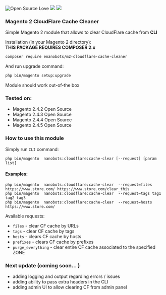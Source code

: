 ![Open Source Love](https://img.shields.io/badge/open-source-lightgrey?style=for-the-badge&logo=github)
![](https://img.shields.io/badge/Magento-2.4.x-orange?style=for-the-badge&logo=magento)
![](https://img.shields.io/badge/Maintained-yes-gren?style=for-the-badge&logo=magento)

### Magento 2 CloudFlare Cache Cleaner

Simple Magento 2 module that allows to clear CloudFlare cache from **CLI**

Installation (in your Magento 2 directory):\
**THIS PACKAGE REQUIRES COMPOSER 2.x** 
```bash
composer require enanobots/m2-cloudflare-cache-cleaner
```

And run upgrade command:
```bash
php bin/magento setup:upgrade
```

Module should work out-of-the box

### Tested on:
- Magento 2.4.2 Open Source
- Magento 2.4.3 Open Source
- Magento 2.4.4 Open Source
- Magento 2.4.5 Open Source

### How to use this module
Simply run `CLI` command:

```
php bin/magento  nanobots:cloudflare:cache-clear [--request] [param list] 
```

####  Examples:
```
php bin/magento  nanobots:cloudflare:cache-clear  --request=files https://www.store.com/ https://www.store.com/clear_this
php bin/magento  nanobots:cloudflare:cache-clear  --request=tags tag1 tag2 tag3
php bin/magento  nanobots:cloudflare:cache-clear  --request=hosts https://www.store.com/ 
```

Available requests:
- `files` - clear CF cache by URLs 
- `tags` - clear CF cache by tags
- `hosts` - clears CF cache by hosts
- `prefixes` - clears CF cache by prefixes
- `purge_everything` - clear entire CF cache associated to the specified ZONE

### Next update (coming soon... )
- adding logging and output regarding errors / issues
- adding ability to pass extra headers in the CLI
- adding admin UI to allow clearing CF from admin panel
